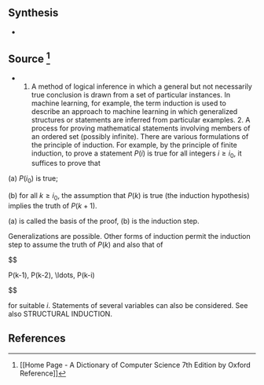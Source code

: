 ## Synthesis
- 
## Source [^1]
- 1. A method of logical inference in which a general but not necessarily true conclusion is drawn from a set of particular instances. In machine learning, for example, the term induction is used to describe an approach to machine learning in which generalized structures or statements are inferred from particular examples. 2. A process for proving mathematical statements involving members of an ordered set (possibly infinite). There are various formulations of the principle of induction. For example, by the principle of finite induction, to prove a statement $P(i)$ is true for all integers $i \geq i_{0}$, it suffices to prove that

(a) $P\left(i_{0}\right)$ is true;

(b) for all $k \geq i_{0}$, the assumption that $P(k)$ is true (the induction hypothesis) implies the truth of $P(k+1)$.

(a) is called the basis of the proof, (b) is the induction step.

  

Generalizations are possible. Other forms of induction permit the induction step to assume the truth of $P(k)$ and also that of

  

$$

P(k-1), P(k-2), \ldots, P(k-i)

$$

  

for suitable $i$. Statements of several variables can also be considered. See also STRUCTURAL INDUCTION.
## References

[^1]: [[Home Page - A Dictionary of Computer Science 7th Edition by Oxford Reference]]